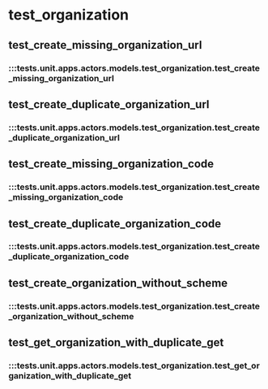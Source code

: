 # test_organization

## test_create_missing_organization_url

### :::tests.unit.apps.actors.models.test_organization.test_create_missing_organization_url

## test_create_duplicate_organization_url

### :::tests.unit.apps.actors.models.test_organization.test_create_duplicate_organization_url

## test_create_missing_organization_code

### :::tests.unit.apps.actors.models.test_organization.test_create_missing_organization_code

## test_create_duplicate_organization_code

### :::tests.unit.apps.actors.models.test_organization.test_create_duplicate_organization_code

## test_create_organization_without_scheme

### :::tests.unit.apps.actors.models.test_organization.test_create_organization_without_scheme

## test_get_organization_with_duplicate_get

### :::tests.unit.apps.actors.models.test_organization.test_get_organization_with_duplicate_get

